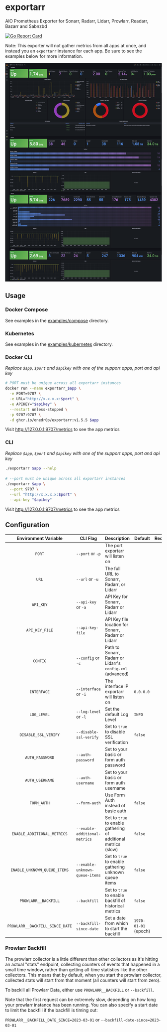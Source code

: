 # exportarr

AIO Prometheus Exporter for Sonarr, Radarr, Lidarr, Prowlarr, Readarr, Bazarr and Sabnzbd

[![Go Report Card](https://goreportcard.com/badge/github.com/onedr0p/exportarr)](https://goreportcard.com/report/github.com/onedr0p/exportarr)

Note: This exporter will not gather metrics from all apps at once, and instead you an `exportarr` instance for each app. Be sure to see the examples below for more information.

![image](.github/images/dashboard-2.png)

## Usage

### Docker Compose

See examples in the [examples/compose](./examples/compose/) directory.

### Kubernetes

See examples in the [examples/kubernetes](./examples/kubernetes/) directory.

### Docker CLI

_Replace `$app`, `$port` and `$apikey` with one of the support apps, port and api key_

```sh
# PORT must be unique across all exportarr instances
docker run --name exportarr_$app \
  -e PORT=9707 \
  -e URL="http://x.x.x.x:$port" \
  -e APIKEY="$apikey" \
  --restart unless-stopped \
  -p 9707:9707 \
  -d ghcr.io/onedr0p/exportarr:v1.5.5 $app
```

Visit http://127.0.0.1:9707/metrics to see the app metrics

### CLI

_Replace `$app`, `$port` and `$apikey` with one of the support apps, port and api key_

```sh
./exportarr $app --help

# --port must be unique across all exportarr instances
./exportarr $app \
  --port 9707 \
  --url "http://x.x.x.x:$port" \
  --api-key "$apikey"
```

Visit http://127.0.0.1:9707/metrics to see the app metrics

## Configuration

|      Environment Variable       | CLI Flag                       | Description                                                    | Default              | Required |
| :-----------------------------: | ------------------------------ | -------------------------------------------------------------- | -------------------- | :------: |
|             `PORT`              | `--port` or `-p`               | The port exportarr will listen on                              |                      |    ✅     |
|              `URL`              | `--url` or `-u`                | The full URL to Sonarr, Radarr, or Lidarr                      |                      |    ✅     |
|            `API_KEY`            | `--api-key` or `-a`            | API Key for Sonarr, Radarr or Lidarr                           |                      |    ❌     |
|         `API_KEY_FILE`          | `--api-key-file`               | API Key file location for Sonarr, Radarr or Lidarr             |                      |    ❌     |
|            `CONFIG`             | `--config` or `-c`             | Path to Sonarr, Radarr or Lidarr's `config.xml` (advanced)     |                      |    ❌     |
|           `INTERFACE`           | `--interface` or `-i`          | The interface IP exportarr will listen on                      | `0.0.0.0`            |    ❌     |
|           `LOG_LEVEL`           | `--log-level` or `-l`          | Set the default Log Level                                      | `INFO`               |    ❌     |
|      `DISABLE_SSL_VERIFY`       | `--disable-ssl-verify`         | Set to `true` to disable SSL verification                      | `false`              |    ❌     |
|         `AUTH_PASSWORD`         | `--auth-password`              | Set to your basic or form auth password                        |                      |    ❌     |
|         `AUTH_USERNAME`         | `--auth-username`              | Set to your basic or form auth username                        |                      |    ❌     |
|           `FORM_AUTH`           | `--form-auth`                  | Use Form Auth instead of basic auth                            | `false`              |    ❌     |
|   `ENABLE_ADDITIONAL_METRICS`   | `--enable-additional-metrics`  | Set to `true` to enable gathering of additional metrics (slow) | `false`              |    ❌     |
|  `ENABLE_UNKNOWN_QUEUE_ITEMS`   | `--enable-unknown-queue-items` | Set to `true` to enable gathering unknown queue items          | `false`              |    ❌     |
|      `PROWLARR__BACKFILL`       | `--backfill`                   | Set to `true` to enable backfill of historical metrics         | `false`              |    ❌     |
| `PROWLARR__BACKFILL_SINCE_DATE` | `--backfill-since-date`        | Set a date from which to start the backfill                    | `1970-01-01` (epoch) |    ❌     |

### Prowlarr Backfill

The prowlarr collector is a little different than other collectors as it's hitting an actual "stats" endpoint, collecting counters of events that happened in a small time window, rather than getting all-time statistics like the other collectors. This means that by default, when you start the prowlarr collector, collected stats will start from that moment (all counters will start from zero).

To backill all Prowlarr Data, either use `PROWLARR__BACKFILL` or `--backfill`.

Note that the first request can be extremely slow, depending on how long your prowlarr instance has been running. You can also specify a start date to limit the backfill if the backfill is timing out:

`PROWLARR__BACKFILL_DATE_SINCE=2023-03-01` or `--backfill-date-since=2023-03-01`
